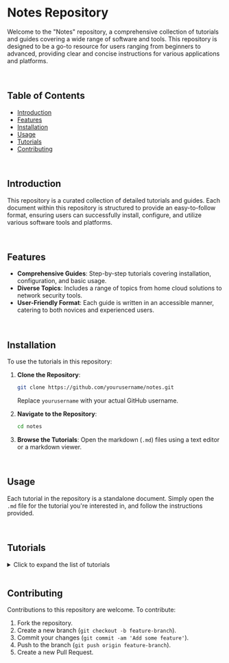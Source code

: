 # Notes Repository

Welcome to the "Notes" repository, a comprehensive collection of tutorials and guides covering a wide range of software and tools. This repository is designed to be a go-to resource for users ranging from beginners to advanced, providing clear and concise instructions for various applications and platforms.

<br>

## Table of Contents

- [Introduction](#introduction)
- [Features](#features)
- [Installation](#installation)
- [Usage](#usage)
- [Tutorials](#tutorials)
- [Contributing](#contributing)

<br>

## Introduction

This repository is a curated collection of detailed tutorials and guides. Each document within this repository is structured to provide an easy-to-follow format, ensuring users can successfully install, configure, and utilize various software tools and platforms.

<br>

## Features

- **Comprehensive Guides**: Step-by-step tutorials covering installation, configuration, and basic usage.
- **Diverse Topics**: Includes a range of topics from home cloud solutions to network security tools.
- **User-Friendly Format**: Each guide is written in an accessible manner, catering to both novices and experienced users.

<br>

## Installation

To use the tutorials in this repository:

1. **Clone the Repository**:

   ```bash
   git clone https://github.com/yourusername/notes.git
   ```

   Replace `yourusername` with your actual GitHub username.

2. **Navigate to the Repository**:

   ```bash
   cd notes
   ```

3. **Browse the Tutorials**:
   Open the markdown (`.md`) files using a text editor or a markdown viewer.

<br>

## Usage

Each tutorial in the repository is a standalone document. Simply open the `.md` file for the tutorial you're interested in, and follow the instructions provided.

<br>

## Tutorials

<details>

<summary>Click to expand the list of tutorials</summary>

<br>

## Development and DevOps

### APIs

- [API Development Setup Tutorial](./Tutorials/APIs.md): A comprehensive guide to developing, testing, and deploying APIs.

<br>

### Automation

- [Automation Setup Tutorial](./Tutorials/Automation.md): Dive into automation techniques for various IT and software development processes.

<br>

### CI/CD

- [CI/CD Setup Tutorial](./Tutorials/CICD.md): Get started with Continuous Integration and Continuous Deployment for efficient software development workflows.

<br>

### DevOps

- [DevOps Practices Tutorial](./Tutorials/DevOps.md): Learn about DevOps principles and practices for improving collaboration and productivity.

<br>

### Git

- [Git Tutorial](./Tutorials/Git.md): A comprehensive guide to using Git for version control in your projects.

<br>

### Github

- [GitHub Tutorial](./Tutorials/Github.md): A comprehensive guide to using GitHub for source code management, collaboration, and version control.

<br>

### GithubAuth

- [GitHub Authentication Tutorial](./Tutorials/Github_Auth.md): A detailed tutorial on managing GitHub authentication methods, including using personal access tokens and SSH keys and Git credential helper.

<br>
<!-- <br> -->

<!-- - [SSH Key Generation Tutorial](./Tutorials/SSH_KeyGen.md): A guide to generating SSH keys and configuration with github. -->

<!-- <br> -->


### Python

- [Python Programming Tutorial](./Tutorials/Python.md): Dive into Python programming for various applications.

<br>
<br>

## Containers

<br>

### Docker

- [Docker Tutorial](./Tutorials/Docker.md): This Docker tutorial walks through the what, why and how of Docker and how to get started with containers.

<br>

### Docker Backup

- [Docker Backup](./Tutorials/Docker_Backup.md): This tutorial covers the steps to backup Docker images, volumes, and container configurations.

<br>

### Docker Restore

- [Docker Restore](./Tutorials/Docker_Restore.md): This tutorial will guide you through restoring Docker images, volumes, and redeploying containers using docker-compose.

<br>

### Kubernetes

- [Kubernetes Tutorial](./Tutorials/Kubernetes.md): Build an understanding of Kubernetes, containerization and deployment of applications and services using Kubernetes.

<br>
<br>

## Network and Security Tools

### Aircrack-ng

- [Aircrack-ng Setup Tutorial](./Tutorials/Aircrack-ng.md): Explore the use of Aircrack-ng, a powerful tool for Wi-Fi network security assessment and penetration testing.

<br>

### Burpsuite

- [Burpsuite Setup Tutorial](./Tutorials/Burpsuite.md): Master web application security testing using Burpsuite.

<br>

### Kali

- [Kali Linux Tutorial](./Tutorials/Kali.md): Explore the use of Kali Linux, a powerful distribution for security testing and ethical hacking.

<br>

### Medusa

- [Medusa Password Cracker](./Tutorials/Medusa.md): Learn how to use Medusa for brute-force password cracking, specifically tailored for Kali Linux.

<br>

### Metasploit

- [Metasploit Tutorial](./Tutorials/Metasploit.md): Delve into the capabilities of the Metasploit framework for security testing.

<br>

### Nmap

- [Nmap Tutorial](./Tutorials/Nmap.md): Discover the functionalities of Nmap for network discovery and security auditing.

<br>

### Wireshark

- [Wireshark Tutorial](./Tutorials/Wireshark.md): Master network protocol analysis with Wireshark.

<br>

### Security

- [Security Practices & Tools Tutorial](./Tutorials/Sec_Tools.md): A comprehensive guide on best practices and tools in cybersecurity.

<br>
<br>

## Routers & Firewalls

<br>

### OpenWRT

- [OpenWRT Setup in VirtualBox](./Tutorials/openWRT.md): Instructions for setting up OpenWRT as a router and network manager in a VirtualBox VM.

<br>

### OPNsense

- [OPNsense Setup in VirtualBox](./Tutorials/OPNsense.md): Guide to installing and configuring OPNsense firewall and routing platform in VirtualBox.

<br>

### pfSense

- [pfSense Setup in VirtualBox](./Tutorials/pfSense.md): Learn to set up pfSense, an open-source firewall/router software distribution, in VirtualBox.

<br>
<br>

## Virtualization

<!-- ### Containers

- [Docker & Kubernetes](./Tutorials/Dokube.md): Understand containerization concepts with Docker and Kubernetes.

<br> -->

<br>

### Proxmox

- [Proxmox Setup Tutorial](./Tutorials/Proxmox.md): Learn the fundamentals of setting up and using Proxmox for virtualization management.

<br>

### Virtualbox

- [Virtualbox Tutorial](./Tutorials/Virtualbox.md): Learn how to set up and manage virtual machines using VirtualBox.

<br>

### Troubleshooting

- [Virtual Machine Troubleshooting Guide](./Tutorials/Trblsht.md): Solve common issues encountered in virtual machine environments.

<br>
<br>


## Configuration and Automation Tools

<br>

### Ansible

- [Ansible Setup Tutorial](./Tutorials/Ansible.md): Learn how to automate IT tasks and manage configurations efficiently with Ansible.

<br>

### Chef

- [Chef Setup Tutorial](./Tutorials/Chef.md): Learn how to manage your infrastructure with Chef's configuration management tools.

<br>

### Chron

- [Chron Jobs Setup Tutorial](./Tutorials/Chron.md): A guide to scheduling and managing tasks automatically using cron jobs.

<br>

### Puppet

- [Puppet Setup Tutorial](./Tutorials/Puppet.md): Discover how to automate your IT infrastructure with Puppet.

<br>

### Terraform

- [Terraform Tutorial](./Tutorials/Terraform.md): Infrastructure as Code tool for building, changing, and versioning infrastructure efficiently.

<br>
<br>

## Database and Data Management

<br>

### MySQL

- [MySQL Tutorial](./Tutorials/MySQL.md): A guide to using MySQL, a popular relational database management system.

<br>

### NoSQL

- [NoSQL Tutorial](./Tutorials/NoSQL.md): Dive into the world of NoSQL databases and their applications.

<br>

### PostgreSQL

- [PostgreSQL Tutorial](./Tutorials/PostgreSQL.md): A guide to using PostgreSQL, an advanced open-source database system.

<br>

### SambaShare

- [SambaShare Tutorial](./Tutorials/SambaShare.md): Learn how to configure and deploy shared directories.

<br>
<br>

## System Administration and Networking

<br>

### Clouds

- [Cloud Services Setup Tutorial](./Tutorials/Clouds.md): Navigate through various cloud service platforms and their utilization.

<br>

### CasaOS

- [CasaOS Setup Tutorial](./Tutorials/CasaOS.md): Steps to install and configure CasaOS, a user-friendly home cloud system.

<br>

### Clonezilla

- [Clonezilla Tutorial](./Tutorials/Clonezilla.md): An in-depth guide on using Clonezilla for disk imaging and cloning.

<br>

### Disk Image Backup

- [Disk Image Backup](./Tutorials/Disk_Image_Backup.md): This tutorial will guide you through using the `dd` command to create a full disk image backup and how to restore from a backup.

<br>

### Formatting

- [Formatting Tutorial](./Tutorials/Formatting.md): A step-by-step tutorial on how to format a 2.5" SSD with the EXT4 file system using the GNOME Disks utility in Ubuntu Linux.

<br>

### Gnome

- [Gnome Setup Tutorial](./Tutorials/Gnome.md): Get to know Gnome, a popular desktop environment for Linux systems.

<br>

### Grafana

- [Grafana Setup Tutorial](./Tutorials/Grafana.md): Learn to set up and use Grafana for data visualization and monitoring.

<br>

### Linux

- [Linux Commands Tutorial](./Tutorials/Linux_Cmds.md): Familiarize yourself with essential Linux commands for system management.

<br>

### Networks

- [Network Tutorial](./Tutorials/Networks.md): Learn about various network concepts and practices.

<br>

### Portainer

- [Portainer Setup Tutorial](./Tutorials/PortainerTutorial.md): Understand how to manage Docker environments using Portainer.

<br>

### SysAdmin

- [System Administration Tutorial](./Tutorials/SysAd.md): Essential skills and knowledge for effective system administration.

<br>

### Zip

- [ZIP & Compression files Tutorial](./Tutorials/Zipfiles.md): Managing zip files and folders in different formats and environments.

<br>
<br>


<!-- ## Password and Access Management -->

<!-- ### Medusa

- [Medusa Password Cracker](./Tutorials/Medusa.md): Learn how to use Medusa for brute-force password cracking, specifically tailored for Kali Linux.

<br> -->

### Others

- More tutorials will be added periodically.

<br>

<!-- Add additional tutorial entries in the same format as above -->

</details>

<br>

## Contributing

Contributions to this repository are welcome. To contribute:

1. Fork the repository.
2. Create a new branch (`git checkout -b feature-branch`).
3. Commit your changes (`git commit -am 'Add some feature'`).
4. Push to the branch (`git push origin feature-branch`).
5. Create a new Pull Request.
